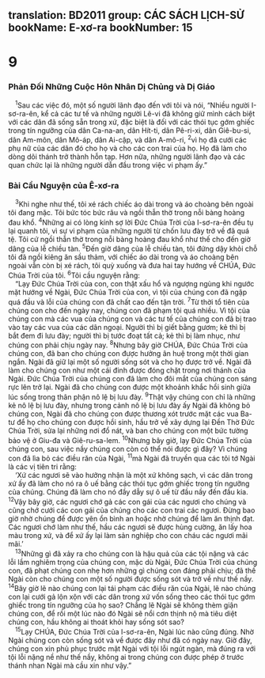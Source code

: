 translation: BD2011
group: CÁC SÁCH LỊCH-SỬ
bookName: E-xơ-ra 
bookNumber: 15
-------

<div class="title"><h1>9</h1><h3>Phản Ðối Những Cuộc Hôn Nhân Dị Chủng và Dị Giáo</h3></div>
<span class="verse exo_9_1"> <sup>1</sup>Sau các việc đó, một số người lãnh đạo đến với tôi và nói, “Nhiều người I-sơ-ra-ên, kể cả các tư tế và những người Lê-vi đã không giữ mình cách biệt với các dân đã sống sẵn trong xứ, đặc biệt là đối với các thói tục gớm ghiếc trong tín ngưỡng của dân Ca-na-an, dân Hít-ti, dân Pê-ri-xi, dân Giê-bu-si, dân Am-môn, dân Mô-áp, dân Ai-cập, và dân A-mô-ri, </span>
<span class="verse exo_9_2"><sup>2</sup>vì họ đã cưới các phụ nữ của các dân đó cho họ và cho các con trai của họ. Họ đã làm cho dòng dõi thánh trở thành hỗn tạp. Hơn nữa, những người lãnh đạo và các quan chức lại là những người dẫn đầu trong việc vi phạm ấy.”<br/></span>
<div class="title"><h3>Bài Cầu Nguyện của Ê-xơ-ra</h3></div>
<span class="verse exo_9_3"> <sup>3</sup>Khi nghe như thế, tôi xé rách chiếc áo dài trong và áo choàng bên ngoài tôi đang mặc. Tôi bức tóc bức râu và ngồi thẫn thờ trong nỗi bàng hoàng đau khổ. </span>
<span class="verse exo_9_4"><sup>4</sup>Những ai có lòng kính sợ lời Ðức Chúa Trời của I-sơ-ra-ên đều tụ lại quanh tôi, vì sự vi phạm của những người từ chốn lưu đày trở về đã quá tệ. Tôi cứ ngồi thẫn thờ trong nỗi bàng hoàng đau khổ như thế cho đến giờ dâng của lễ chiều tàn. </span>
<span class="verse exo_9_5"><sup>5</sup>Ðến giờ dâng của lễ chiều tàn, tôi đứng dậy khỏi chỗ tôi đã ngồi kiêng ăn sầu thảm, với chiếc áo dài trong và áo choàng bên ngoài vẫn còn bị xé rách, tôi quỳ xuống và đưa hai tay hướng về CHÚA, Ðức Chúa Trời của tôi. </span>
<span class="verse exo_9_6"><sup>6</sup>Tôi cầu nguyện rằng:<br/> “Lạy Ðức Chúa Trời của con, con thật xấu hổ và ngượng ngùng khi ngước mặt hướng về Ngài, Ðức Chúa Trời của con, vì tội của chúng con đã ngập quá đầu và lỗi của chúng con đã chất cao đến tận trời. </span>
<span class="verse exo_9_7"><sup>7</sup>Từ thời tổ tiên của chúng con cho đến ngày nay, chúng con đã phạm tội quá nhiều. Vì tội của chúng con mà các vua của chúng con và các tư tế của chúng con đã bị trao vào tay các vua của các dân ngoại. Người thì bị giết bằng gươm; kẻ thì bị bắt đem đi lưu đày; người thì bị tước đoạt tất cả; kẻ thì bị làm nhục, như chúng con phải chịu ngày nay. </span>
<span class="verse exo_9_8"><sup>8</sup>Nhưng bây giờ CHÚA, Ðức Chúa Trời của chúng con, đã ban cho chúng con được hưởng ân huệ trong một thời gian ngắn. Ngài đã giữ lại một số người sống sót và cho họ được trở về. Ngài đã làm cho chúng con như một cái đinh được đóng chặt trong nơi thánh của Ngài. Ðức Chúa Trời của chúng con đã làm cho đôi mắt của chúng con sáng rực lên trở lại. Ngài đã cho chúng con được một khoảnh khắc hồi sinh giữa lúc sống trong thân phận nô lệ bị lưu đày. </span>
<span class="verse exo_9_9"><sup>9</sup>Thật vậy chúng con chỉ là những kẻ nô lệ bị lưu đày, nhưng trong cảnh nô lệ bị lưu đày ấy Ngài đã không bỏ chúng con, Ngài đã cho chúng con được thương xót trước mặt các vua Ba-tư để họ cho chúng con được hồi sinh, hầu trở về xây dựng lại Ðền Thờ Ðức Chúa Trời, sửa lại những nơi đổ nát, và ban cho chúng con một bức tường bảo vệ ở Giu-đa và Giê-ru-sa-lem. </span>
<span class="verse exo_9_10"><sup>10</sup>Nhưng bây giờ, lạy Ðức Chúa Trời của chúng con, sau việc nầy chúng con còn có thể nói được gì đây? Vì chúng con đã lìa bỏ các điều răn của Ngài, </span>
<span class="verse exo_9_11"><sup>11</sup>mà Ngài đã truyền qua các tôi tớ Ngài là các vị tiên tri rằng:<br/> ‘Xứ các ngươi sẽ vào hưởng nhận là một xứ không sạch, vì các dân trong xứ ấy đã làm cho nó ra ô uế bằng các thói tục gớm ghiếc trong tín ngưỡng của chúng. Chúng đã làm cho nó đầy dẫy sự ô uế từ đầu nầy đến đầu kia. </span>
<span class="verse exo_9_12"><sup>12</sup>Vậy bây giờ, các ngươi chớ gả các con gái của các ngươi cho chúng và cũng chớ cưới các con gái của chúng cho các con trai các ngươi. Ðừng bao giờ nhờ chúng để được yên ổn bình an hoặc nhờ chúng để làm ăn thịnh đạt. Các ngươi chớ làm như thế, hầu các ngươi sẽ được hùng cường, ăn lấy hoa màu trong xứ, và để xứ ấy lại làm sản nghiệp cho con cháu các ngươi mãi mãi.’<br/></span>
<span class="verse exo_9_13"> <sup>13</sup>Những gì đã xảy ra cho chúng con là hậu quả của các tội nặng và các lỗi lầm nghiêm trọng của chúng con, mặc dù Ngài, Ðức Chúa Trời của chúng con, đã phạt chúng con nhẹ hơn những gì chúng con đáng phải chịu; đã thế Ngài còn cho chúng con một số người được sống sót và trở về như thế nầy. </span>
<span class="verse exo_9_14"><sup>14</sup>Bây giờ lẽ nào chúng con lại tái phạm các điều răn của Ngài, lẽ nào chúng con lại cưới gả lộn xộn với các dân trong xứ vốn sống theo các thói tục gớm ghiếc trong tín ngưỡng của họ sao? Chẳng lẽ Ngài sẽ không thèm giận chúng con, để rồi một lúc nào đó Ngài sẽ nổi cơn thịnh nộ mà tiêu diệt chúng con, hầu không ai thoát khỏi hay sống sót sao?<br/></span>
<span class="verse exo_9_15"> <sup>15</sup>Lạy CHÚA, Ðức Chúa Trời của I-sơ-ra-ên, Ngài lúc nào cũng đúng. Nhờ Ngài chúng con còn sống sót và về được đây như đã có ngày nay. Giờ đây, chúng con xin phủ phục trước mặt Ngài với tội lỗi ngút ngàn, mà đúng ra với tội lỗi nặng nề như thế nầy, không ai trong chúng con được phép ở trước thánh nhan Ngài mà cầu xin như vậy.”<br/></span>
